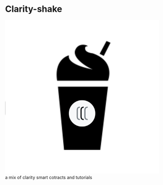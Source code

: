 # Clarity-shake
![](https://github.com/ABRAHAMEKIO/Clarity-shake/blob/main/Untitled%20design.png)
a mix of clarity smart cotracts and tutorials 
